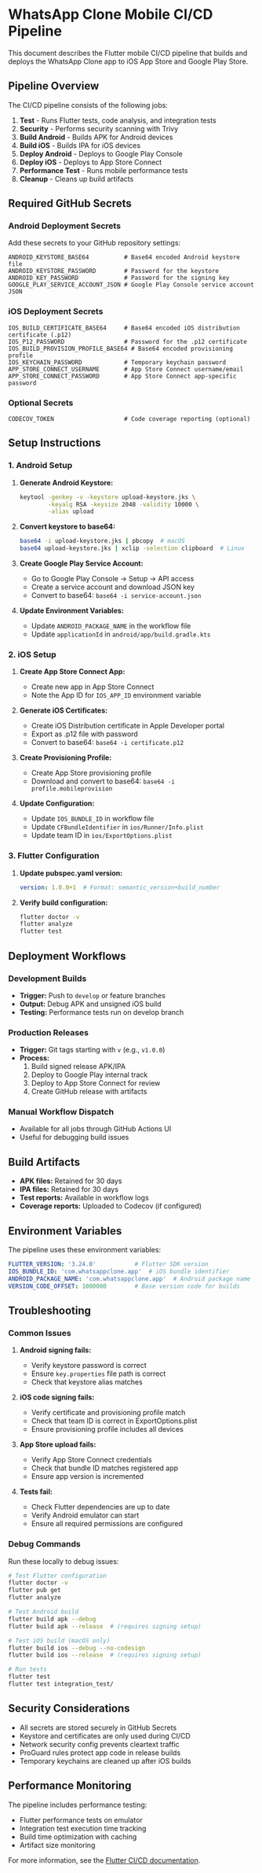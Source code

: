 # WhatsApp Clone Mobile CI/CD Pipeline

This document describes the Flutter mobile CI/CD pipeline that builds and deploys the WhatsApp Clone app to iOS App Store and Google Play Store.

## Pipeline Overview

The CI/CD pipeline consists of the following jobs:

1. **Test** - Runs Flutter tests, code analysis, and integration tests
2. **Security** - Performs security scanning with Trivy
3. **Build Android** - Builds APK for Android devices
4. **Build iOS** - Builds IPA for iOS devices  
5. **Deploy Android** - Deploys to Google Play Console
6. **Deploy iOS** - Deploys to App Store Connect
7. **Performance Test** - Runs mobile performance tests
8. **Cleanup** - Cleans up build artifacts

## Required GitHub Secrets

### Android Deployment Secrets

Add these secrets to your GitHub repository settings:

```
ANDROID_KEYSTORE_BASE64          # Base64 encoded Android keystore file
ANDROID_KEYSTORE_PASSWORD        # Password for the keystore
ANDROID_KEY_PASSWORD             # Password for the signing key
GOOGLE_PLAY_SERVICE_ACCOUNT_JSON # Google Play Console service account JSON
```

### iOS Deployment Secrets

```
IOS_BUILD_CERTIFICATE_BASE64     # Base64 encoded iOS distribution certificate (.p12)
IOS_P12_PASSWORD                 # Password for the .p12 certificate
IOS_BUILD_PROVISION_PROFILE_BASE64 # Base64 encoded provisioning profile
IOS_KEYCHAIN_PASSWORD            # Temporary keychain password
APP_STORE_CONNECT_USERNAME       # App Store Connect username/email
APP_STORE_CONNECT_PASSWORD       # App Store Connect app-specific password
```

### Optional Secrets

```
CODECOV_TOKEN                    # Code coverage reporting (optional)
```

## Setup Instructions

### 1. Android Setup

1. **Generate Android Keystore:**
   ```bash
   keytool -genkey -v -keystore upload-keystore.jks \
           -keyalg RSA -keysize 2048 -validity 10000 \
           -alias upload
   ```

2. **Convert keystore to base64:**
   ```bash
   base64 -i upload-keystore.jks | pbcopy  # macOS
   base64 upload-keystore.jks | xclip -selection clipboard  # Linux
   ```

3. **Create Google Play Service Account:**
   - Go to Google Play Console → Setup → API access
   - Create a service account and download JSON key
   - Convert to base64: `base64 -i service-account.json`

4. **Update Environment Variables:**
   - Update `ANDROID_PACKAGE_NAME` in the workflow file
   - Update `applicationId` in `android/app/build.gradle.kts`

### 2. iOS Setup

1. **Create App Store Connect App:**
   - Create new app in App Store Connect
   - Note the App ID for `IOS_APP_ID` environment variable

2. **Generate iOS Certificates:**
   - Create iOS Distribution certificate in Apple Developer portal
   - Export as .p12 file with password
   - Convert to base64: `base64 -i certificate.p12`

3. **Create Provisioning Profile:**
   - Create App Store provisioning profile
   - Download and convert to base64: `base64 -i profile.mobileprovision`

4. **Update Configuration:**
   - Update `IOS_BUNDLE_ID` in workflow file
   - Update `CFBundleIdentifier` in `ios/Runner/Info.plist`
   - Update team ID in `ios/ExportOptions.plist`

### 3. Flutter Configuration

1. **Update pubspec.yaml version:**
   ```yaml
   version: 1.0.0+1  # Format: semantic_version+build_number
   ```

2. **Verify build configuration:**
   ```bash
   flutter doctor -v
   flutter analyze
   flutter test
   ```

## Deployment Workflows

### Development Builds
- **Trigger:** Push to `develop` or feature branches
- **Output:** Debug APK and unsigned iOS build
- **Testing:** Performance tests run on develop branch

### Production Releases
- **Trigger:** Git tags starting with `v` (e.g., `v1.0.0`)
- **Process:**
  1. Build signed release APK/IPA
  2. Deploy to Google Play internal track
  3. Deploy to App Store Connect for review
  4. Create GitHub release with artifacts

### Manual Workflow Dispatch
- Available for all jobs through GitHub Actions UI
- Useful for debugging build issues

## Build Artifacts

- **APK files:** Retained for 30 days
- **IPA files:** Retained for 30 days
- **Test reports:** Available in workflow logs
- **Coverage reports:** Uploaded to Codecov (if configured)

## Environment Variables

The pipeline uses these environment variables:

```yaml
FLUTTER_VERSION: '3.24.0'           # Flutter SDK version
IOS_BUNDLE_ID: 'com.whatsappclone.app'  # iOS bundle identifier
ANDROID_PACKAGE_NAME: 'com.whatsappclone.app'  # Android package name
VERSION_CODE_OFFSET: 1000000        # Base version code for builds
```

## Troubleshooting

### Common Issues

1. **Android signing fails:**
   - Verify keystore password is correct
   - Ensure `key.properties` file path is correct
   - Check that keystore alias matches

2. **iOS code signing fails:**
   - Verify certificate and provisioning profile match
   - Check that team ID is correct in ExportOptions.plist
   - Ensure provisioning profile includes all devices

3. **App Store upload fails:**
   - Verify App Store Connect credentials
   - Check that bundle ID matches registered app
   - Ensure app version is incremented

4. **Tests fail:**
   - Check Flutter dependencies are up to date
   - Verify Android emulator can start
   - Ensure all required permissions are configured

### Debug Commands

Run these locally to debug issues:

```bash
# Test Flutter configuration
flutter doctor -v
flutter pub get
flutter analyze

# Test Android build
flutter build apk --debug
flutter build apk --release  # (requires signing setup)

# Test iOS build (macOS only)
flutter build ios --debug --no-codesign
flutter build ios --release  # (requires signing setup)

# Run tests
flutter test
flutter test integration_test/
```

## Security Considerations

- All secrets are stored securely in GitHub Secrets
- Keystore and certificates are only used during CI/CD
- Network security config prevents cleartext traffic
- ProGuard rules protect app code in release builds
- Temporary keychains are cleaned up after iOS builds

## Performance Monitoring

The pipeline includes performance testing:
- Flutter performance tests on emulator
- Integration test execution time tracking
- Build time optimization with caching
- Artifact size monitoring

For more information, see the [Flutter CI/CD documentation](https://docs.flutter.dev/deployment/cd).
